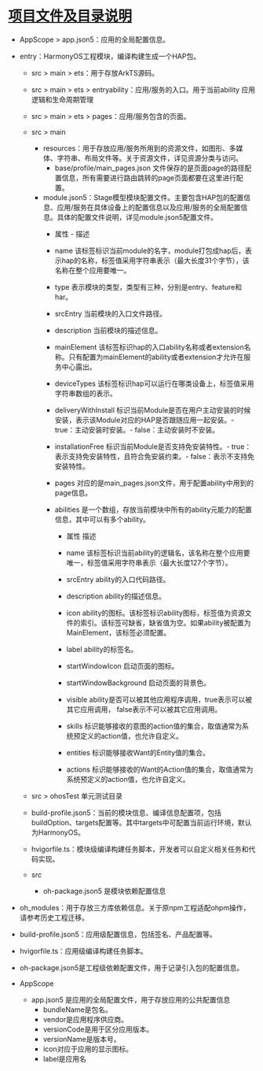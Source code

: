 # [项目文件及目录说明](https://developer.huawei.com/consumer/cn/training/course/slightMooc/C101667303102887820)

- AppScope > app.json5：应用的全局配置信息。
- entry：HarmonyOS工程模块，编译构建生成一个HAP包。
  + src > main > ets：用于存放ArkTS源码。
  + src > main > ets > entryability：应用/服务的入口。用于当前ability 应用逻辑和生命周期管理
  + src > main > ets > pages：应用/服务包含的页面。
  + src > main 
    - resources：用于存放应用/服务所用到的资源文件，如图形、多媒体、字符串、布局文件等。关于资源文件，详见资源分类与访问。
        - base/profile/main_pages.json 文件保存的是页面page的路径配置信息，所有需要进行路由跳转的page页面都要在这里进行配置。
    - module.json5：Stage模型模块配置文件。主要包含HAP包的配置信息、应用/服务在具体设备上的配置信息以及应用/服务的全局配置信息。具体的配置文件说明，详见module.json5配置文件。
        - 属性 - 描述

        - name 该标签标识当前module的名字，module打包成hap后，表示hap的名称，标签值采用字符串表示（最大长度31个字节），该名称在整个应用要唯一。

        - type 表示模块的类型，类型有三种，分别是entry、feature和har。

        - srcEntry 当前模块的入口文件路径。

        - description 当前模块的描述信息。

        - mainElement 该标签标识hap的入口ability名称或者extension名称。只有配置为mainElement的ability或者extension才允许在服务中心露出。

        - deviceTypes 该标签标识hap可以运行在哪类设备上，标签值采用字符串数组的表示。

        - deliveryWithInstall 标识当前Module是否在用户主动安装的时候安装，表示该Module对应的HAP是否跟随应用一起安装。- true：主动安装时安装。- false：主动安装时不安装。

        - installationFree 标识当前Module是否支持免安装特性。- true：表示支持免安装特性，且符合免安装约束。- false：表示不支持免安装特性。

        - pages 对应的是main_pages.json文件，用于配置ability中用到的page信息。

        - abilities 是一个数组，存放当前模块中所有的ability元能力的配置信息，其中可以有多个ability。
            - 属性 描述
            - name 该标签标识当前ability的逻辑名，该名称在整个应用要唯一，标签值采用字符串表示（最大长度127个字节）。

            - srcEntry ability的入口代码路径。

            - description ability的描述信息。

            - icon ability的图标。该标签标识ability图标，标签值为资源文件的索引。该标签可缺省，缺省值为空。如果ability被配置为MainElement，该标签必须配置。

            - label ability的标签名。

            - startWindowIcon 启动页面的图标。

            - startWindowBackground 启动页面的背景色。

            - visible ability是否可以被其他应用程序调用，true表示可以被其它应用调用， false表示不可以被其它应用调用。

            - skills 标识能够接收的意图的action值的集合，取值通常为系统预定义的action值，也允许自定义。

            - entities 标识能够接收Want的Entity值的集合。

            - actions 标识能够接收的Want的Action值的集合，取值通常为系统预定义的action值，也允许自定义。

  + src > ohosTest 单元测试目录
  + build-profile.json5：当前的模块信息、编译信息配置项，包括buildOption、targets配置等。其中targets中可配置当前运行环境，默认为HarmonyOS。
  + hvigorfile.ts：模块级编译构建任务脚本，开发者可以自定义相关任务和代码实现。
  + src 
    - oh-package.json5 是模块依赖配置信息
- oh_modules：用于存放三方库依赖信息。关于原npm工程适配ohpm操作，请参考历史工程迁移。
- build-profile.json5：应用级配置信息，包括签名、产品配置等。

- hvigorfile.ts：应用级编译构建任务脚本。
- oh-package.json5是工程级依赖配置文件，用于记录引入包的配置信息。

- AppScope
  - app.json5 是应用的全局配置文件，用于存放应用的公共配置信息
    - bundleName是包名。
    - vendor是应用程序供应商。
    - versionCode是用于区分应用版本。
    - versionName是版本号。
    - icon对应于应用的显示图标。
    - label是应用名